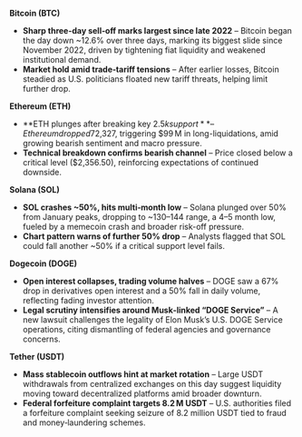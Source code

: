 **Bitcoin (BTC)**

- **Sharp three-day sell‑off marks largest since late 2022** – Bitcoin began the day down ~12.6% over three days, marking its biggest slide since November 2022, driven by tightening fiat liquidity and weakened institutional demand.
- **Market hold amid trade‑tariff tensions** – After earlier losses, Bitcoin steadied as U.S. politicians floated new tariff threats, helping limit further drop.

**Ethereum (ETH)**

- **ETH plunges after breaking key $2.5 k support** – Ethereum dropped 7%, touched ~$2,327, triggering $99 M in long-liquidations, amid growing bearish sentiment and macro pressure.
- **Technical breakdown confirms bearish channel** – Price closed below a critical level ($2,356.50), reinforcing expectations of continued downside.

**Solana (SOL)**

- **SOL crashes ~50%, hits multi‑month low** – Solana plunged over 50% from January peaks, dropping to ~$130–$144 range, a 4–5 month low, fueled by a memecoin crash and broader risk-off pressure.
- **Chart pattern warns of further 50% drop** – Analysts flagged that SOL could fall another ~50% if a critical support level fails.

**Dogecoin (DOGE)**

- **Open interest collapses, trading volume halves** – DOGE saw a 67% drop in derivatives open interest and a 50% fall in daily volume, reflecting fading investor attention.
- **Legal scrutiny intensifies around Musk‑linked “DOGE Service”** – A new lawsuit challenges the legality of Elon Musk’s U.S. DOGE Service operations, citing dismantling of federal agencies and governance concerns.

**Tether (USDT)**

- **Mass stablecoin outflows hint at market rotation** – Large USDT withdrawals from centralized exchanges on this day suggest liquidity moving toward decentralized platforms amid broader downturn.
- **Federal forfeiture complaint targets 8.2 M USDT** – U.S. authorities filed a forfeiture complaint seeking seizure of 8.2 million USDT tied to fraud and money‑laundering schemes.